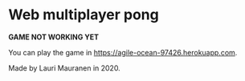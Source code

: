 # Web multiplayer pong

**GAME NOT WORKING YET**

You can play the game in https://agile-ocean-97426.herokuapp.com.

Made by Lauri Mauranen in 2020.


